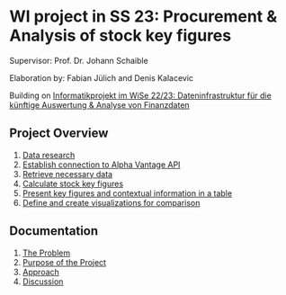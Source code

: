 # WI project in SS 23: Procurement & Analysis of stock key figures

Supervisor: Prof. Dr. Johann Schaible

Elaboration by: Fabian Jülich and Denis Kalacevic

Building on [Informatikprojekt im WiSe 22/23: Dateninfrastruktur für die künftige Auswertung & Analyse von Finanzdaten](Informatikprojekt_WS22-23_Kinetz)

## Project Overview
1. [Data research](./documentation.md#the-12-most-important-financial-ratios-regarding-to-finanzfluss)
2. [Establish connection to Alpha Vantage API](./src/alphavantage.py)
3. [Retrieve necessary data](./src/indicator.py)
4. [Calculate stock key figures](./src/indicator.py)
5. [Present key figures and contextual information in a table](./src/table.py)
6. [Define and create visualizations for comparison](./src/visualization.py)

## Documentation
1. [The Problem](./documentation.md#1-the-problem-what-is-the-actual-problem-we-are-facing)
2. [Purpose of the Project](./documentation.md#2-purpose-of-the-project-what-exactly-do-we-plan-to-do-to-solve-the-problem)
3. [Approach](./documentation.md#3-approach-how-exactly-is-the-goal-to-be-achieved)
4. [Discussion](./documentation.md#4-Discussion)